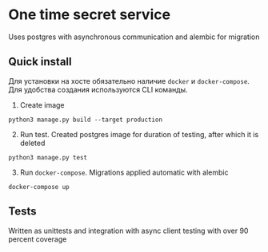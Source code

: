 # One time secret service

Uses postgres with asynchronous communication and alembic for migration

## Quick install
Для установки на хосте обязательно наличие `docker` и `docker-compose`.
Для удобства создания используются CLI команды.
1. Create image 
```
python3 manage.py build --target production
```
2. Run test. Created postgres image for duration of testing, after which it is deleted
```
python3 manage.py test
```
3. Run `docker-compose`. Migrations applied automatic with alembic
```
docker-compose up
```

## Tests
Written as unittests and integration with async
client testing with over 90 percent coverage